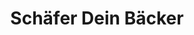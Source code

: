 ---
title: "Schäfer Dein Bäcker"
url: /griesheim/schaefer-dein-baecker-wilhelm-leuschner-strasse/
shop: Bäckerei
---